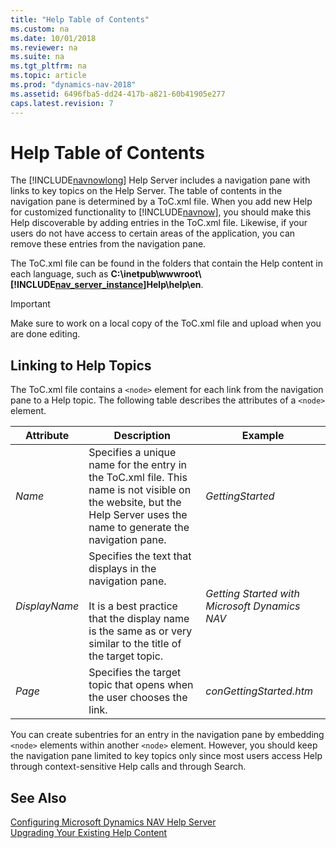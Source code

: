 ```yaml
---
title: "Help Table of Contents"
ms.custom: na
ms.date: 10/01/2018
ms.reviewer: na
ms.suite: na
ms.tgt_pltfrm: na
ms.topic: article
ms.prod: "dynamics-nav-2018"
ms.assetid: 6496fba5-dd24-417b-a821-60b41905e277
caps.latest.revision: 7
---
```

# Help Table of Contents
The [!INCLUDE[navnowlong](includes/navnowlong_md.md)] Help Server includes a navigation pane with links to key topics on the Help Server. The table of contents in the navigation pane is determined by a ToC.xml file. When you add new Help for customized functionality to [!INCLUDE[navnow](includes/navnow_md.md)], you should make this Help discoverable by adding entries in the ToC.xml file. Likewise, if your users do not have access to certain areas of the application, you can remove these entries from the navigation pane.  

 The ToC.xml file can be found in the folders that contain the Help content in each language, such as **C:\\inetpub\\wwwroot\\[!INCLUDE[nav_server_instance](includes/nav_server_instance_md.md)]Help\\help\\en**.  

> [!IMPORTANT]  
>  Make sure to work on a local copy of the ToC.xml file and upload when you are done editing.  

## Linking to Help Topics  
 The ToC.xml file contains a `<node>` element for each link from the navigation pane to a Help topic. The following table describes the attributes of a `<node>` element.  

|Attribute|Description|Example|  
|---------------|-----------------|-------------|  
|*Name*|Specifies a unique name for the entry in the ToC.xml file. This name is not visible on the website, but the Help Server uses the name to generate the navigation pane.|*GettingStarted*|  
|*DisplayName*|Specifies the text that displays in the navigation pane.<br /><br /> It is a best practice that the display name is the same as or very similar to the title of the target topic.|*Getting Started with Microsoft Dynamics NAV*|  
|*Page*|Specifies the target topic that opens when the user chooses the link.|*conGettingStarted.htm*|  

 You can create subentries for an entry in the navigation pane by embedding `<node>` elements within another `<node>` element. However, you should keep the navigation pane limited to key topics only since most users access Help through context-sensitive Help calls and through Search.  

## See Also  
 [Configuring Microsoft Dynamics NAV Help Server](Configuring-Microsoft-Dynamics-NAV-Help-Server.md)   
 [Upgrading Your Existing Help Content](Upgrading-Your-Existing-Help-Content.md)
